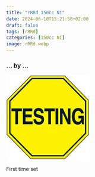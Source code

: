 ```yaml
---
title: "rRRd 150cc NI"
date: 2024-06-10T15:21:58+02:00
draft: false
tags: [rRRd]
categories: [150cc NI]
image: rRRd.webp
---
```

### ... by ...
![Nothing there](testing.jpg)

First time set